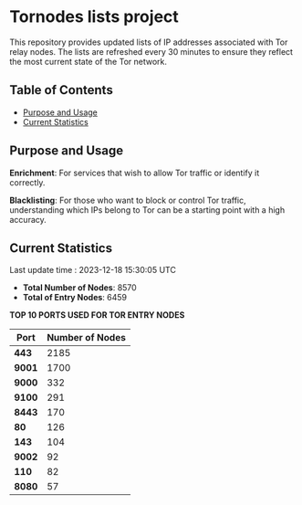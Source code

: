 # Tornodes lists project

This repository provides updated lists of IP addresses associated with Tor relay nodes. The lists are refreshed every 30 minutes to ensure they reflect the most current state of the Tor network.

## Table of Contents

- [Purpose and Usage](#purpose-and-usage)
- [Current Statistics](#current-statistics)


## Purpose and Usage

**Enrichment**: For services that wish to allow Tor traffic or identify it correctly.

**Blacklisting**: For those who want to block or control Tor traffic, understanding which IPs belong to Tor can be a starting point with a high accuracy.

## Current Statistics

Last update time : 2023-12-18 15:30:05 UTC

- **Total Number of Nodes**: 8570
- **Total of Entry Nodes**: 6459

**TOP 10 PORTS USED FOR TOR ENTRY NODES**

| **Port** | **Number of Nodes** |
|------|-----------------|
| **443**   | 2185  |
| **9001**   | 1700  |
| **9000**   | 332  |
| **9100**   | 291  |
| **8443**   | 170  |
| **80**   | 126  |
| **143**   | 104  |
| **9002**   | 92  |
| **110**   | 82  |
| **8080**   | 57  |

